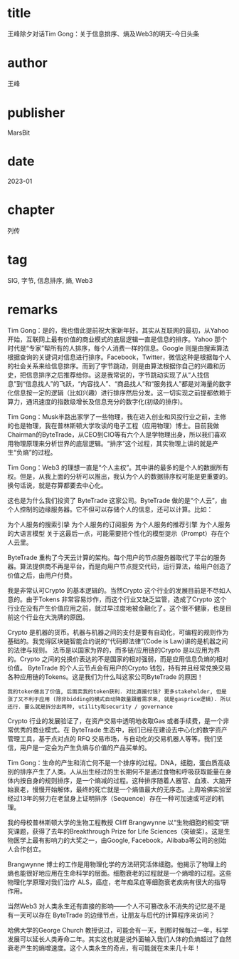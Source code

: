 # title
王峰除夕对话Tim Gong：关于信息排序、熵及Web3的明天-今日头条

# author
王峰

# publisher
MarsBit

# date
2023-01

# chapter
列传

# tag
SIG, 字节, 信息排序, 熵, Web3

# remarks
Tim Gong：是的，我也借此提前祝大家新年好。其实从互联网的最初，从Yahoo 开始，互联网上最有价值的商业模式的底层逻辑一直是信息的排序。Yahoo 那个时代是“专家”帮所有的人排序，每个人消费一样的信息。Google 则是由搜索算法根据查询的关键词对信息进行排序。Facebook，Twitter，微信这种是根据每个人的社会关系来给信息排序。而到了字节跳动，则是由算法根据你自己的兴趣和历史，把信息排序之后推荐给你。这是我常说的，字节跳动实现了从“人找信息”到“信息找人”的飞跃，“内容找人”、“商品找人”和“服务找人”都是对海量的数字化信息按一定的逻辑（比如兴趣）进行排序然后分发。这一切实现之前提都依赖于算力，通讯速度的指数级增长及信息充分的数字化(初级的排序)。


Tim Gong：Musk半路出家学了一些物理，我在进入创业和风投行业之前，主修的也是物理，我在普林斯顿大学攻读的电子工程（应用物理）博士。目前我做Chairman的ByteTrade，从CEO到CIO等有六个人是学物理出身，所以我们喜欢用物理原理来分析世界的底层逻辑。“排序”这个过程，其实物理上讲的就是产生“负熵”的过程。


Tim Gong：Web3 的理想一直是“个人主权”。其中讲的最多的是个人的数据所有权。但是，从我上面的分析可以推出，我认为个人的数据排序权可能是更重要的。换句话说，就是存算都要去中心化。

这也是为什么我们投资了 ByteTrade 这家公司。ByteTrade 做的是“个人云”，由个人控制的边缘服务器。它不但可以存储个人的信息，还可以计算。比如：

为个人服务的搜索引挚
为个人服务的订阅服务
为个人服务的推荐引擎
为个人服务的大语言模型
关于这最后一点，可能需要把个性化的模型提示（Prompt）存在个人云里。

ByteTrade 重构了今天云计算的架构。每个用户的节点服务器取代了平台的服务器。算法提供商不再是平台，而是向用户节点提交代码，运行算法，给用户创造了价值之后，由用户付费。

我是非常认可Crypto 的基本逻辑的。当然Crypto 这个行业的发展目前是不尽如人意的。由于Tokens 非常容易炒作，而这个行业又缺乏监管，造成了Crypto 这个行业在没有产生价值应用之前，就过早过度地被金融化了。这个很不健康，也是目前这个行业在大洗牌的原因。

Crypto 是机器的货币。机器与机器之间的支付是要有自动化，可编程的规则作为基础的。我觉得区块链智能合约说的“代码即法律”(Code is Law)讲的是机器之间的法律与规则。
法币是以国家为界的，而多链/应用链的Crypto 是以应用为界的。Crypto 之间的兑换价表达的不是国家的相对强弱，而是应用信息负熵的相对价值。
ByteTrade 的个人云节点会有用户的Crypto 钱包，持有并且经常兑换交易各种应用链的Tokens。这是我们为什么叫这家公司ByteTrade 的原因！

`我的token做出了价值, 后面卖我的token获利. 对比直接付钱? 更多stakeholder, 但是涨了又不利于应用 (除非bidding的模式自动降数量跟着需求来, 就是gasprice逻辑). 所以还行. 要么就是拆分出两种, utility和security / governance`

Crypto 行业的发展验证了，在资产交易中透明地收取Gas 或者手续费，是一个非常优秀的商业模式。在 ByteTrade 生态中，我们已经在建设去中心化的数字资产管理工具，基于点对点的 RFQ 交易市场，与自动化的交易机器人等等。我们坚信，用户是一定会为产生负熵与价值的产品买单的。

Tim Gong：生命的产生和消亡何不是一个排序的过程。DNA，细胞，蛋白质高级别的排序产生了人类。人从出生经过的生长期何不是通过食物和呼吸获取能量在身体内按自身的规则排序，是一个熵减的过程。这种排序随着人器官、血液、大脑开始衰老，慢慢开始解体，最终的死亡就是一个熵值最大的无序态。上周哈佛实验室经过13年的努力在老鼠身上证明排序（Sequence）存在一种可加速或可逆的机理。

我的母校普林斯顿大学的生物工程教授 Cliff Brangwynne 以“生物细胞的相变”研究课题，获得了去年的Breakthrough Prize for Life Sciences（突破奖）。这是生物医学上最有影响力的大奖之一，由Google, Facebook，Alibaba等公司的创始人合作创立。

Brangwynne 博士的工作是用物理化学的方法研究活体细胞。他揭示了物理上的熵也能很好地应用在生命科学的层面。细胞衰老的过程就是一个熵增的过程。这些物理化学原理对我们治疗 ALS，癌症，老年痴呆症等细胞衰老疾病有很大的指导作用。

当然Web3 对人类永生还有直接的影响——个人不可篡改永不消失的记忆是不是有一天可以存在 ByteTrade 的边缘节点，让朋友与后代的计算程序来访问？

哈佛大学的George Church 教授说过，可能会有一天，到那时候每过一年，科学发展可以延长人类寿命二年。其实这也就是说外面输入我们人体的负熵超过了自然衰老产生的熵增速度。这个人类永生的奇点，有可能就在未来几十年！


